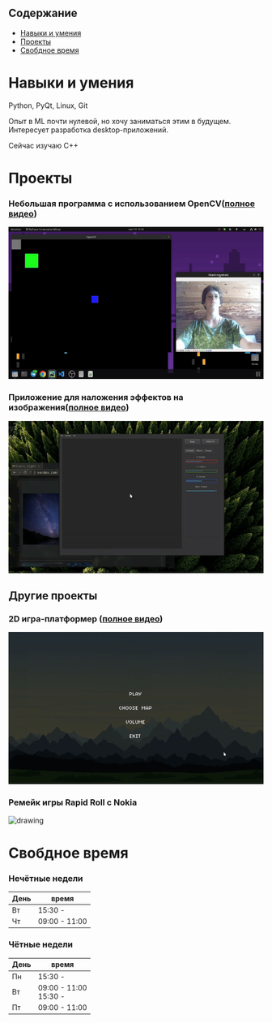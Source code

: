 ## Содержание
- [Навыки и умения](#навыки-и-умения)
- [Проекты](#проекты)
- [Свобдное время](#свобдное-время)


# Навыки и умения

Python, PyQt, Linux, Git

Опыт в ML почти нулевой, но хочу заниматься этим в будущем.
Интересует разработка desktop-приложений.

Сейчас изучаю C++

# Проекты

### Небольшая программа с использованием OpenCV([полное видео](opencv_demo.mp4))
<img src="opencv_demo.GIF" alt="drawing" height="300"/>

### Приложение для наложения эффектов на изображения([полное видео](qt_app.mp4))
<img src="qt_app.GIF" alt="drawing" height="300"/>


## Другие проекты

### 2D игра-платформер ([полное видео](game_demo.mp4))
<img src="game_demo.gif" alt="drawing" height="300"/>


### Ремейк игры Rapid Roll с Nokia
<img src="rapid_roll_demo.gif" alt="drawing" height="400"/>

# Свобдное время

### Нечётные недели
|День| время                       |
|----|-----------------------------|
|Вт  | 15:30 -                     |
|Чт  | 09:00 - 11:00               |

### Чётные недели
|День| время                       |
|----|-----------------------------|
|Пн  | 15:30 -                     |
|Вт  | 09:00 - 11:00 </br> 15:30 - |
|Пт  | 09:00 - 11:00               |
